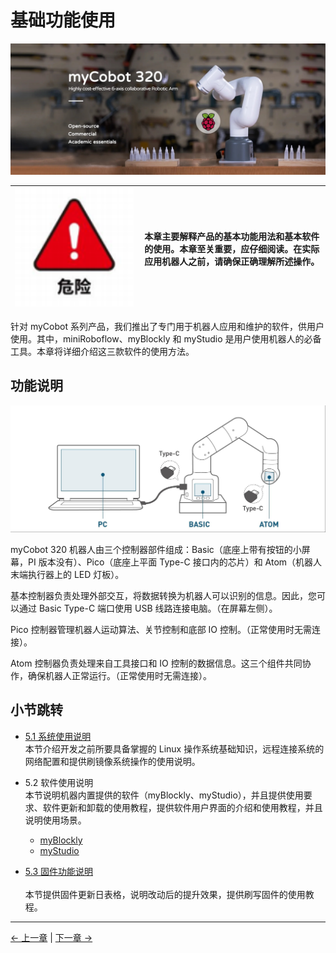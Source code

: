# 基础功能使用

![1](../resources/4-FirstInstallAndUse/320Pi.jpg)

| <img src="../resources/3-UserNotes/3.1-SafetyInstructions/danger.png" alt="img-1" width="600" height=“auto” /> | **本章主要解释产品的基本功能用法和基本软件的使用。本章至关重要，应仔细阅读。在实际应用机器人之前，请确保正确理解所述操作。** |
| -------------------------------------------------------------------------------------------------------------- | ---------------------------------------------------------------------------------------------------------------------------- |

针对 myCobot 系列产品，我们推出了专门用于机器人应用和维护的软件，供用户使用。其中，miniRoboflow、myBlockly 和 myStudio 是用户使用机器人的必备工具。本章将详细介绍这三款软件的使用方法。

## 功能说明

<img src="../resources/4-FirstInstallAndUse/320withPC.jpg" alt="img-1" width="600" height=“auto” />

myCobot 320 机器人由三个控制器部件组成：Basic（底座上带有按钮的小屏幕，PI 版本没有）、Pico（底座上平面 Type-C 接口内的芯片）和 Atom（机器人末端执行器上的 LED 灯板）。

基本控制器负责处理外部交互，将数据转换为机器人可以识别的信息。因此，您可以通过 Basic Type-C 端口使用 USB 线路连接电脑。（在屏幕左侧）。

Pico 控制器管理机器人运动算法、关节控制和底部 IO 控制。（正常使用时无需连接）。

Atom 控制器负责处理来自工具接口和 IO 控制的数据信息。这三个组件共同协作，确保机器人正常运行。（正常使用时无需连接）。

## 小节跳转

- [5.1 系统使用说明](./5.1-SystemUsageInstructions/320pi/5.1-SystemUsageInstructions.md)<br>
  本节介绍开发之前所要具备掌握的 Linux 操作系统基础知识，远程连接系统的网络配置和提供刷镜像系统操作的使用说明。

- 5.2 软件使用说明  
  本节说明机器内置提供的软件（myBlockly、myStudio），并且提供使用要求、软件更新和卸载的使用教程，提供软件用户界面的介绍和使用教程，并且说明使用场景。

  - [myBlockly](./5.2-ApplicationUse/myblockly/320pi/README.md)
  - [myStudio](./5.2-ApplicationUse/mystudio/320pi/README.md)

- [5.3 固件功能说明](./5.3-FirmwareUse/pi/1-firmware.md)<br>  
  本节提供固件更新日表格，说明改动后的提升效果，提供刷写固件的使用教程。

---

[← 上一章](../4-FirstInstallAndUse/4.1-Pi/4.1_320_PI_firstUse.md) | [下一章 →](../6-SDKDevelopment/README.md)
